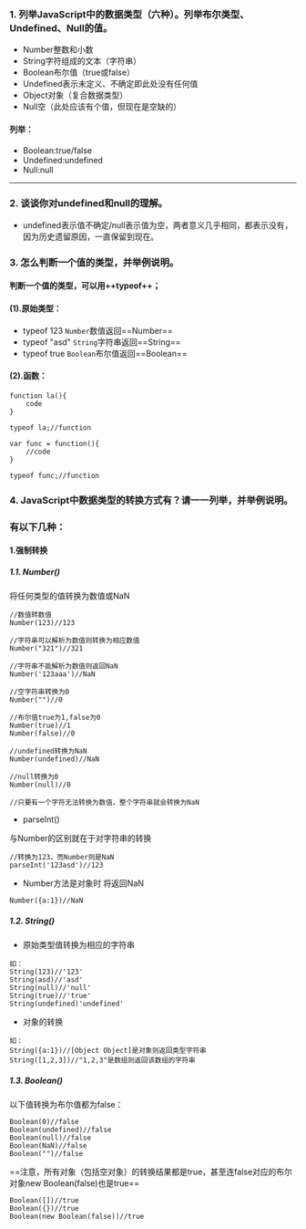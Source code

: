 ### 1. 列举JavaScript中的数据类型（六种）。列举布尔类型、Undefined、Null的值。
 - Number整数和小数
 - String字符组成的文本（字符串）
 - Boolean布尔值（true或false）
 - Undefined表示未定义、不确定即此处没有任何值
 - Object对象（复合数据类型）
 - Null空（此处应该有个值，但现在是空缺的）
 #### 列举：
- Boolean:true/false
- Undefined:undefined
- Null:null
---

### 2. 谈谈你对undefined和null的理解。
- undefined表示值不确定/null表示值为空，两者意义几乎相同，都表示没有，因为历史遗留原因，一直保留到现在。

### 3. 怎么判断一个值的类型，并举例说明。
#### 判断一个值的类型，可以用++typeof++；
#### (1).原始类型：
-  typeof 123 ``Number``数值返回==Number==
-  typeof "asd" ``String``字符串返回==String==
-  typeof true ``Boolean``布尔值返回==Boolean==

#### (2).函数：

```
function la(){
    code
}

typeof la;//function
```

```
var func = function(){
    //code
}

typeof func;//function
```
### 4. JavaScript中数据类型的转换方式有？请一一列举，并举例说明。
### 有以下几种：
#### 1.强制转换
##### 1.1. Number()

将任何类型的值转换为数值或NaN
```
//数值转数值
Number(123)//123

//字符串可以解析为数值则转换为相应数值
Number("321")//321

//字符串不能解析为数值则返回NaN
Number('123aaa')//NaN

//空字符串转换为0
Number("")//0

//布尔值true为1,false为0
Number(true)//1
Number(false)//0

//undefined转换为NaN
Number(undefined)//NaN

//null转换为0
Number(null)//0

//只要有一个字符无法转换为数值，整个字符串就会转换为NaN
```
- parseInt()

与Number的区别就在于对字符串的转换
```
//转换为123，而Number则是NaN
parseInt('123asd')//123
```
- Number方法是对象时 将返回NaN
```
Number({a:1})//NaN
```
##### 1.2. String()
- 原始类型值转换为相应的字符串
```
如：
String(123)//'123'
String(asd)//'asd'
String(null)//'null'
String(true)//'true'
String(undefined)'undefined'
```
- 对象的转换
```
如：
String({a:1})//[Object Object]是对象则返回类型字符串
String([1,2,3])//"1,2,3"是数组则返回该数组的字符串
```
##### 1.3. Boolean()
以下值转换为布尔值都为false：
```
Boolean(0)//false
Boolean(undefined)//false
Boolean(null)//false
Boolean(NaN)//false
Boolean("")//false
```
==注意，所有对象（包括空对象）的转换结果都是true，甚至连false对应的布尔对象new Boolean(false)也是true==
```
Boolean([])//true
Boolean({})//true
Boolean(new Boolean(false))//true
```